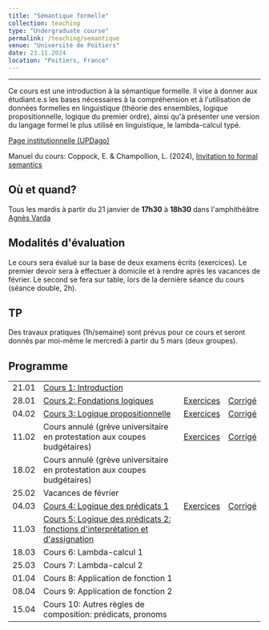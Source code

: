 ```yaml
---
title: "Sémantique formelle"
collection: teaching
type: "Undergraduate course"
permalink: /teaching/semantique
venue: "Université de Poitiers"
date: 23.11.2024
location: "Poitiers, France"
---
```


-----------------------------------------------------------------------------------------------

Ce cours est une introduction à la sémantique formelle. Il vise à donner aux étudiant.e.s les bases nécessaires à la compréhension et à l'utilisation de données formelles en linguistique (théorie des ensembles, logique propositionnelle, logique du premier ordre), ainsi qu'à présenter une version du langage formel le plus utilisé en linguistique, le lambda-calcul typé.

[Page institutionnelle (UPDago)](https://updago.univ-poitiers.fr/course/view.php?id=8422)

Manuel du cours: Coppock, E. & Champollion, L. (2024), [Invitation to formal semantics](https://eecoppock.info/bootcamp/semantics-boot-camp.pdf)

## Où et quand?
Tous les mardis à partir du 21 janvier de **17h30** à **18h30** dans l'amphithéâtre [Agnès Varda](https://www.youtube.com/watch?v=sRR0_VJFqwg)


## Modalités d'évaluation
Le cours sera évalué sur la base de deux examens écrits (exercices). Le premier devoir sera à effectuer à domicile et à rendre après les vacances de février. Le second se fera sur table, lors de la dernière séance du cours (séance double, 2h).

## TP
Des travaux pratiques (1h/semaine) sont prévus pour ce cours et seront donnés par moi-même le mercredi à partir du 5 mars (deux groupes).



## Programme

|   |                  |  | |
|---|------------------|--|---|
| 21.01 | [Cours 1: Introduction](./semantique/cours/Sem_1_Intro.pdf)     | | |
| 28.01 | [Cours 2: Fondations logiques](./semantique/cours/Sem_2_Fondations.pdf) | [Exercices](/semantique/exercices/Ex1/)  | [Corrigé](/semantique/exercices/Ex1_Corr/) |
| 04.02 | [Cours 3: Logique propositionnelle](./semantique/cours/Sem_3_LP.pdf)     | [Exercices](/semantique/exercices/Ex2/) | [Corrigé](/semantique/exercices/Ex2_Corr/) |
| 11.02 | Cours annulé (grève universitaire en protestation aux coupes budgétaires)      | [Exercices](/semantique/exercices/Ex3/) | [Corrigé](/semantique/exercices/Ex3_Corr/) | |
| 18.02 | Cours annulé (grève universitaire en protestation aux coupes budgétaires)   | |
| 25.02 | Vacances de février     |  |
| 04.03 | [Cours 4: Logique des prédicats 1](./semantique/cours/Sem_4_LPred.pdf) | [Exercices](/semantique/exercices/Ex4/) | [Corrigé](/semantique/exercices/Ex4_Corr/)
| 11.03 | [Cours 5: Logique des prédicats 2: fonctions d'interprétation et d'assignation](./semantique/cours/Sem_5_LPred2.pdf) |  |
| 18.03 | Cours 6: Lambda-calcul 1 |  |
| 25.03 | Cours 7: Lambda-calcul 2  |  |
| 01.04 | Cours 8: Application de fonction 1  |  |
| 08.04 | Cours 9: Application de fonction 2  |  |
| 15.04 | Cours 10: Autres règles de composition: prédicats, pronoms  |   |
